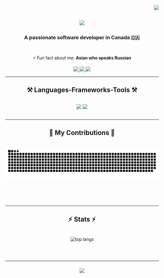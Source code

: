 <img align="right" src="https://visitor-badge.laobi.icu/badge?page_id=ZhenyaChan.ZhenyaChan" />


<h1 align="center">
    <img src="https://readme-typing-svg.herokuapp.com/?font=Righteous&color=9C2FD3&size=35&center=true&vCenter=true&width=500&height=70&duration=4000&lines=Hi+There!+👋;+I'm+Dung+Tran!;" />
</h1>

<h3 align="center">A passionate software developer in Canada 🇨🇦</h3>

<br/>

<div align="center">

⚡ Fun fact about me: **Asian who speaks Russian**

</div>
 
<div align="center"> 
  <a href="mailto:chanzhenya@gmail.com">
    <img src="https://img.shields.io/badge/Gmail-333333?style=for-the-badge&logo=gmail&logoColor=red" />
  </a>
  <a href="https://www.linkedin.com/in/dung-tran-a0674a211">
    <img src="https://img.shields.io/badge/LinkedIn-0077B5?style=for-the-badge&logo=linkedin&logoColor=white" />
  </a>
  <a href="https://github.com/ZhenyaChan">
     <img src="https://img.shields.io/badge/Portfolio-FF5722?style=for-the-badge&logo=todoist&logoColor=white" /> 
  </a>
</div>

<hr/>
 
<h2 align="center">⚒️ Languages-Frameworks-Tools ⚒️</h2>
<br/>
<div align="center">
    <img src="https://skillicons.dev/icons?i=html,css,react,bootstrap,tailwind,mysql,mongodb,swift,git" />
    <img src="https://skillicons.dev/icons?i=c++,java,python,javascript,typescript,nodejs,express,nextjs,linux,docker,aws,azure" /><br>
</div>

<br/>
<hr/>

<div align="center">
  <h2>🐍 My Contributions 🐍</h2>
  <br>
  <img alt="snake eating my contributions" src="https://raw.githubusercontent.com/ZhenyaChan/ZhenyaChan/output/github-contribution-grid-snake.svg" />
  
  <br/><br/><br/>
</div>


<hr/>

<h2 align="center">⚡ Stats ⚡</h2>
<br>
<div align=center>
  <img width=325 align="center" src="https://github-readme-stats.vercel.app/api/top-langs/?username=ZhenyaChan&hide=HTML&langs_count=8&layout=compact&theme=react&border_radius=10&size_weight=0.5&count_weight=0.5&exclude_repo=github-readme-stats" alt="top langs" />
</div>

<br/><br/>

<hr/>

<h3 align="center">
    <img src="https://readme-typing-svg.herokuapp.com/?font=Righteous&color=9C2FD3&size=25&center=true&vCenter=true&width=500&height=70&duration=4000&lines=Thanks+for+visiting!+👋;+Shoot+me+a+message+on+LinkedIn+:)" />
</h3>

<br/>